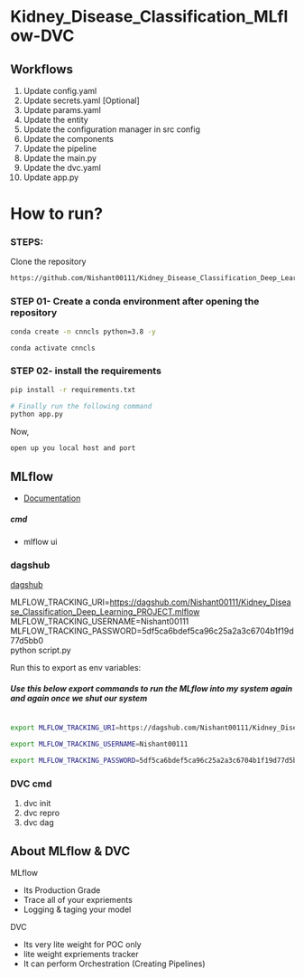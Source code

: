 # Kidney_Disease_Classification_MLflow-DVC


## Workflows

1.  Update config.yaml
2.  Update secrets.yaml [Optional]
3.  Update params.yaml
4.  Update the entity
5.  Update the configuration manager in src config
6.  Update the components
7.  Update the pipeline 
8.  Update the main.py
9.  Update the dvc.yaml
10. Update app.py

# How to run?
### STEPS:

Clone the repository

```bash
https://github.com/Nishant00111/Kidney_Disease_Classification_Deep_Learning_PROJECT
```
### STEP 01- Create a conda environment after opening the repository

```bash
conda create -n cnncls python=3.8 -y
```

```bash
conda activate cnncls
```


### STEP 02- install the requirements
```bash
pip install -r requirements.txt
```

```bash
# Finally run the following command
python app.py
```

Now,
```bash
open up you local host and port
```


## MLflow

- [Documentation](https://mlflow.org/docs/latest/index.html)

##### cmd
- mlflow ui

### dagshub
[dagshub](https://dagshub.com/)

MLFLOW_TRACKING_URI=https://dagshub.com/Nishant00111/Kidney_Disease_Classification_Deep_Learning_PROJECT.mlflow \
MLFLOW_TRACKING_USERNAME=Nishant00111 \
MLFLOW_TRACKING_PASSWORD=5df5ca6bdef5ca96c25a2a3c6704b1f19d77d5bb0 \
python script.py

Run this to export as env variables:
##### Use this below export commands to run the MLflow into my system again and again once we shut our system 

```bash

export MLFLOW_TRACKING_URI=https://dagshub.com/Nishant00111/Kidney_Disease_Classification_Deep_Learning_PROJECT.mlflow 

export MLFLOW_TRACKING_USERNAME=Nishant00111 

export MLFLOW_TRACKING_PASSWORD=5df5ca6bdef5ca96c25a2a3c6704b1f19d77d5bb

```

### DVC cmd

1. dvc init
2. dvc repro
3. dvc dag


## About MLflow & DVC

MLflow

 - Its Production Grade
 - Trace all of your expriements
 - Logging & taging your model


DVC 

 - Its very lite weight for POC only
 - lite weight expriements tracker
 - It can perform Orchestration (Creating Pipelines)

